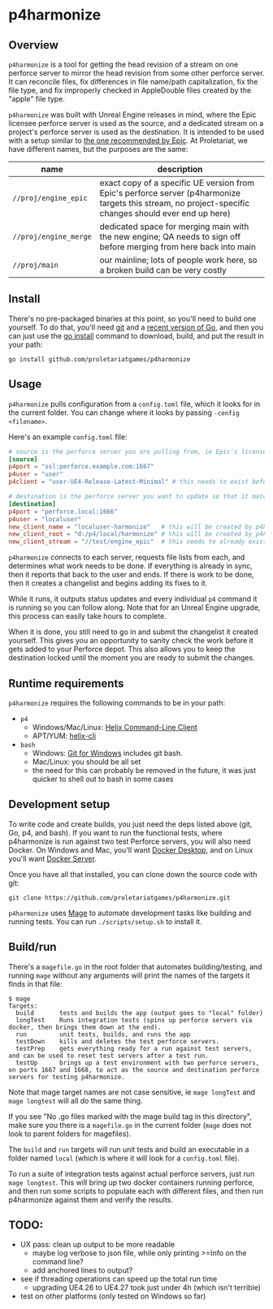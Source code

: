 # p4harmonize

## Overview

`p4harmonize` is a tool for getting the head revision of a stream on one perforce server to mirror the head revision from some other perforce server. It can reconcile files, fix differences in file name/path capitalization, fix the file type, and fix improperly checked in AppleDouble files created by the "apple" file type.

`p4harmonize` was built with Unreal Engine releases in mind, where the Epic licensee perforce server is used as the source, and a dedicated stream on a project's perforce server is used as the destination. It is intended to be used with a setup similar to [the one recommended by Epic](https://docs.unrealengine.com/4.26/en-US/ProgrammingAndScripting/ProgrammingWithCPP/DownloadingSourceCode/UpdatingSourceCode/#option3:usingperforce). At Proletariat, we have different names, but the purposes are the same:

name | description
--- | ---
`//proj/engine_epic` | exact copy of a specific UE version from Epic's perforce server (p4harmonize targets this stream, no project-specific changes should ever end up here)
`//proj/engine_merge` | dedicated space for merging main with the new engine; QA needs to sign off before merging from here back into main
`//proj/main` | our mainline; lots of people work here, so a broken build can be very costly

## Install

There's no pre-packaged binaries at this point, so you'll need to build one yourself. To do that, you'll need [git](https://git-scm.com/downloads) and a [recent version of Go](https://golang.org/dl/), and then you can just use the [go install](https://golang.org/ref/mod#go-install) command to download, build, and put the result in your path:

```text
go install github.com/proletariatgames/p4harmonize
```

## Usage

`p4harmonize` pulls configuration from a `config.toml` file, which it looks for in the current folder. You can change where it looks by passing `-config <filename>`.

Here's an example `config.toml` file:

```toml
# source is the perforce server you are pulling from, ie Epic's licensee server.
[source]
p4port = "ssl:perforce.example.com:1667"
p4user = "user"
p4client = "user-UE4-Release-Latest-Minimal" # this needs to exist before running p4harmonize

# destination is the perforce server you want to update so that it matches the source
[destination]
p4port = "perforce.local:1666"
p4user = "localuser"
new_client_name = "localuser-harmonize"   # this will be created by p4harmonize
new_client_root = "d:/p4/local/harmonize" # this will be created by p4harmonize
new_client_stream = "//test/engine_epic"  # this needs to already exist
```

`p4harmonize` connects to each server, requests file lists from each, and determines what work needs to be done. If everything is already in sync, then it reports that back to the user and ends. If there is work to be done, then it creates a changelist and begins adding its fixes to it.

While it runs, it outputs status updates and every individual `p4` command it is running so you can follow along. Note that for an Unreal Engine upgrade, this process can easily take hours to complete.

When it is done, you still need to go in and submit the changelist it created yourself. This gives you an opportunity to sanity check the work before it gets added to your Perforce depot. This also allows you to keep the destination locked until the moment you are ready to submit the changes.

## Runtime requirements

`p4harmonize` requires the following commands to be in your path:

- `p4`
  - Windows/Mac/Linux: [Helix Command-Line Client](https://www.perforce.com/downloads/helix-command-line-client-p4)
  - APT/YUM: [helix-cli](https://www.perforce.com/perforce-packages)
- `bash`
  - Windows: [Git for Windows](https://gitforwindows.org) includes git bash.
  - Mac/Linux: you should be all set
  - the need for this can probably be removed in the future, it was just quicker to shell out to bash in some cases

## Development setup

To write code and create builds, you just need the deps listed above (git, Go, p4, and bash). If you want to run the functional tests, where p4harmonize is run against two test Perforce servers, you will also need Docker. On Windows and Mac, you'll want [Docker Desktop](https://www.docker.com/products/docker-desktop), and on Linux you'll want [Docker Server](https://docs.docker.com/engine/install/#server).

Once you have all that installed, you can clone down the source code with git:

```text
git clone https://github.com/proletariatgames/p4harmonize.git
```

`p4harmonize` uses [Mage](https://magefile.org) to automate development tasks like building and running tests. You can run `./scripts/setup.sh` to install it.

## Build/run

There's a `magefile.go` in the root folder that automates building/testing, and running `mage` without any arguments will print the names of the targets it finds in that file:

```text
$ mage
Targets:
  build       tests and builds the app (output goes to "local" folder)
  longTest    Runs integration tests (spins up perforce servers via docker, then brings them down at the end).
  run         unit tests, builds, and runs the app
  testDown    kills and deletes the test perforce servers.
  testPrep    gets everything ready for a run against test servers, and can be used to reset test servers after a test run.
  testUp      brings up a test environment with two perforce servers, on ports 1667 and 1668, to act as the source and destination perforce servers for testing p4harmonize.
```

Note that mage target names are not case sensitive, ie `mage longTest` and `mage longtest` will all do the same thing.

If you see "No .go files marked with the mage build tag in this directory", make sure you there is a `magefile.go` in the current folder (`mage` does not look to parent folders for magefiles).

The `build` and `run` targets will run unit tests and build an executable in a folder named `local` (which is where it will look for a `config.toml` file).

To run a suite of integration tests against actual perforce servers, just run `mage longtest`. This will bring up two docker containers running perforce, and then run some scripts to populate each with different files, and then run p4harmonize against them and verify the results.

## TODO:

- UX pass: clean up output to be more readable
  - maybe log verbose to json file, while only printing >=Info on the command line?
  - add anchored lines to output?
- see if threading operations can speed up the total run time
  - upgrading UE4.26 to UE4.27 took just under 4h (which isn't terrible)
- test on other platforms (only tested on Windows so far)
